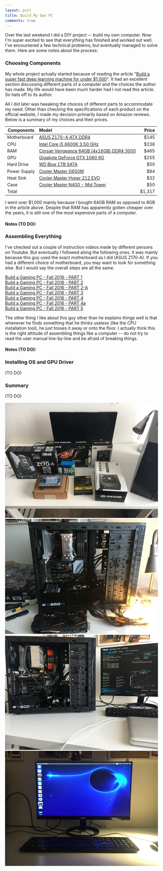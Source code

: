 ```yaml
---
layout: post
title: Build My Own PC
comments: true
---
```


Over the last weekend I did a DIY project -- build my own computer. Now I'm super excited to see that everything has finished and worked out well. I've encountered a few technical problems, but eventually managed to solve them. Here are some notes about the process:

### Choosing Components

My whole project actually started because of reading the article "[Build a super fast deep learning machine for under $1,000](https://www.oreilly.com/learning/build-a-super-fast-deep-learning-machine-for-under-1000)". It had an excellent section discussing different parts of a computer and the choices the author has made. My life would have been much harder had I not read this article. So hats off to its author.

All I did later was tweaking the choices of different parts to accommodate my need. Other than checking the specifications of each product on the official website, I made my decision primarily based on Amazon reviews. Below is a summary of my choices and their prices.

| Components    | Model |  Price |
| ------------- |:------| ------:|
| Motherboard   |[ASUS Z170-A ATX DDR4](https://www.amazon.com/gp/product/B012NH05UW/ref=oh_aui_detailpage_o02_s01?ie=UTF8&psc=1) | $145 |
| CPU           |[Intel Core i5 6600K 3.50 GHz](https://www.amazon.com/gp/product/B012M8M7TY/ref=oh_aui_detailpage_o02_s01?ie=UTF8&psc=1)  |    $236 |
| RAM           |[Corsair Vengeance 64GB (4x16GB) DDR4 3000](https://www.amazon.com/gp/product/B01HKF3TXM/ref=oh_aui_detailpage_o02_s00?ie=UTF8&psc=1)       |   $465   |
| GPU           |[Gigabyte GeForce GTX 1060 6G](https://www.amazon.com/gp/product/B01JNUO6BG/ref=oh_aui_detailpage_o02_s01?ie=UTF8&psc=1)      |     $255 |
| Hard Drive    |[WD Blue 1TB SATA](https://www.amazon.com/gp/product/B0088PUEPK/ref=oh_aui_detailpage_o02_s01?ie=UTF8&psc=1)  |  $50 |
| Power Supply  |[Cooler Master G650M](https://www.amazon.com/gp/product/B00MAZK6IO/ref=oh_aui_detailpage_o01_s00?ie=UTF8&psc=1)       |    $84 |
| Heat Sink     |[Cooler Master Hyper 212 EVO](https://www.amazon.com/gp/product/B005O65JXI/ref=oh_aui_detailpage_o01_s01?ie=UTF8&psc=1)       |     $32 |
| Case          |[Cooler Master N400 - Mid Tower](https://www.amazon.com/gp/product/B00DKXXBU0/ref=oh_aui_detailpage_o01_s00?ie=UTF8&psc=1)       |     $50 |
| Total         |       |     $1,317 |

I went over $1,000 mainly because I bought 64GB RAM as opposed to 8GB in the article above. Despite that RAM has apparently gotten cheaper over the years, it is still one of the most expensive parts of a computer.


#### Notes (TO DO):



### Assembling Everything

I've checked out a couple of instruction videos made by different persons on Youtube. But eventually I followed along the following ones. It was mainly because this guy used the exact motherboard as I did (ASUS Z170-A). If you had a different choice of motherboard, you may want to look for something else. But I would say the overall steps are all the same.

[Build a Gaming PC - Fall 2016 - PART 1](https://www.youtube.com/watch?v=xke5Kn51vqI)    
[Build a Gaming PC - Fall 2016 - PART 2](https://www.youtube.com/watch?v=jnBG8y0zPBM)  
[Build a Gaming PC - Fall 2016 - PART 2-A](https://www.youtube.com/watch?v=pJGz-grwSlQ)  
[Build a Gaming PC - Fall 2016 - PART 3](https://www.youtube.com/watch?v=pauR2zeGhoA)  
[Build a Gaming PC - Fall 2016 - PART 4](https://www.youtube.com/watch?v=fDzX-usyrZY&t=638s)  
[Build a Gaming PC - Fall 2016 - PART 4a](https://www.youtube.com/watch?v=27z3EJLAbn0&t=103s)  
[Build a Gaming PC - Fall 2016 - PART 5](https://www.youtube.com/watch?v=WSmCFIkjgko)  

The other thing I like about this guy other than he explains things well is that whenever he finds something that he thinks useless (like the CPU installation tool), he just tosses it away or onto the floor. I actually think this is the right attitude of assembling things like a computer -- do not try to read the user manual line-by-line and be afraid of breaking things.  

#### Notes (TO DO):  

### Installing OS and GPU Driver

 (TO DO)

### Summary

 (TO DO)

![_config.yml](/images/2017-03-01-build_a_pc/IMG_0730.jpg)
![_config.yml](/images/2017-03-01-build_a_pc/IMG_0737.jpg)
![_config.yml](/images/2017-03-01-build_a_pc/IMG_0740.jpg)
![_config.yml](/images/2017-03-01-build_a_pc/IMG_0741.jpg)

